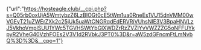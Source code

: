 {"url":"https://hosteagle.club/__cpi.php?s=Q05rb0oxUjA5WmtybzZ6LzBIOGt0cE5tWm1ua0RneEs1VU15dnVMM00wVGEyT21uZWErZXk2c25jUk5uaWtCNGRqdEdERVRiVUhsNlE3V3BpaHNVLzJ5VkhoVmplSUU1YWc5TGVHSWtYbGlXWDZrRzZVZlYvVWZZZG5oNFFUYkpyR2VheG40VzhFOEs2V3V1d2RVbkJ3PT0%3D&r=aW5zdGFncmFtLmNvbQ%3D%3D&__cpo=1"}
